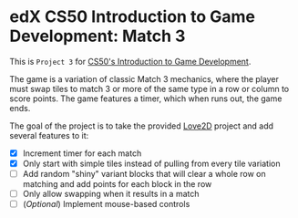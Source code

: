 # edX CS50 Introduction to Game Development: Match 3

This is `Project 3` for [CS50's Introduction to Game Development](https://cs50.harvard.edu/games/2018/).

The game is a variation of classic Match 3 mechanics, where the player must swap tiles to match 3 or more of the same type in a row or column to score points. The game features a timer, which when runs out, the game ends.

The goal of the project is to take the provided [Love2D](https://love2d.org/) project and add several features to it:

- [x] Increment timer for each match
- [x] Only start with simple tiles instead of pulling from every tile variation
- [ ] Add random "shiny" variant blocks that will clear a whole row on matching and add points for each block in the row
- [ ] Only allow swapping when it results in a match
- [ ] (_Optional_) Implement mouse-based controls
